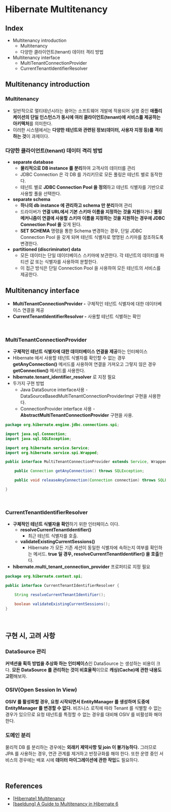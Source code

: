 # Hibernate Multitenancy

## Index

- Multitenancy introduction
    - Multitenancy
    - 다양한 클라이언트(tenant) 데이터 격리 방법
- Multitenancy interface
    - MultiTenantConnectionProvider
    - CurrentTenantIdentifierResolver

## Multitenancy introduction


### Multitenancy

- 일반적으로 멀티테넌시라는 용어는 소프트웨어 개발에 적용되어 실행 중인 **애플리케이션의 단일 인스턴스가 동시에 여러 클라이언트(tenant)에 서비스를 제공하는 아키텍처**를 의미한다.
- 이러한 시스템에서는 **다양한 테넌트와 관련된 정보(데이터, 사용자 지정 등)를 격리하는 것**이 과제이다.

### 다양한 클라이언트(tenant) 데이터 격리 방법

- **separate database**
    - **물리적으로 DB instance 를 분리**하여 고객사의 데이터를 관리
    - JDBC Connection 은 각 DB 를 가리키므로 모든 풀링은 테넌트 별로 동작한다.
    - 테넌트 별로 **JDBC Connection Pool 을 정의**하고 테넌트 식별자를 기반으로 사용할 풀을 선택한다.
- **separate schema**
    - **하나의 db instance 에 관리하고 schema 만 분리**하여 관리
    - 드라이버가 **연결 URL에서 기본 스키마 이름을 지정하는 것을 지원**하거나 **풀링 메커니즘이 연결에 사용할 스키마 이름을 지정하는 것을 지원하는 경우에 JDBC Connection Pool 을** 갖게 된다.
    - **SET SCHEMA** 명령을 통한 Schema 변경하는 경우, 단일 JDBC Connection Pool 을 갖게 되며 테넌트 식별자로 명명된 스키마를 참조하도록 변경한다.
- **partitioned (discriminator) data**
    - 모든 데이터는 단일 데이터베이스 스키마에 보관한다. 각 테넌트의 데이터를 파티션 값 또는 식별자를 사용하여 분할한다.
    - 이 접근 방식은 단일 Connection Pool 을 사용하여 모든 테넌트의 서비스를 제공한다.

## Multitenancy interface

- **MultiTenantConnectionProvider -** 구체적인 테넌트 식별자에 대한 데이터베이스 연결을 제공
- **CurrentTenantIdentifierResolver -** 사용할 테넌트 식별하는 확인

<br>

### MultiTenantConnectionProvider

- **구체적인 테넌트 식별자에 대한 데이터베이스 연결을 제공**하는 인터페이스
- Hibernate 에서 사용할 테넌트 식별자를 확인할 수 없는 경우 **getAnyConnection()** 메서드를 사용하여 연결을 가져오고 그렇지 않은 경우 **getConnection()** 메서드를 사용한다.
- **hibernate.tenant_identifier_resolver** 로 지정 필요
- 두가지 구현 방법
    - Java DataSource interface사용 - DataSourceBasedMultiTenantConnectionProviderImpl 구현을 사용한다.
    - ConnectionProvider interface 사용 - **AbstractMultiTenantConnectionProvider** 구현을 사용.

```java
package org.hibernate.engine.jdbc.connections.spi;

import java.sql.Connection;
import java.sql.SQLException;

import org.hibernate.service.Service;
import org.hibernate.service.spi.Wrapped;

public interface MultiTenantConnectionProvider extends Service, Wrapped {

	public Connection getAnyConnection() throws SQLException;

	public void releaseAnyConnection(Connection connection) throws SQLException;

}
```

<br>

### **CurrentTenantIdentifierResolver**

- **구체적인 테넌트 식별자을 확인**하기 위한 인터페이스 이다.
    - **resolveCurrentTenantIdentifier()**
        - 최근 테넌트 식별자를 호출.
    - **validateExistingCurrentSessions()**
        - Hibernate 가 모든 기존 세션이 동일한 식별자에 속하는지 여부를 확인하는 메서드. **true 일 경우, resolveCurrentTenantIdentifier() 을 호출**한다.
- **hibernate.multi_tenant_connection_provider** 프로퍼티로 지정 필요

```java
package org.hibernate.context.spi;

public interface CurrentTenantIdentifierResolver {

    String resolveCurrentTenantIdentifier();

    boolean validateExistingCurrentSessions();
}
```

<br>

## 구현  시, 고려 사항

### **DataSource 관리**

**커넥션을 획득 방법을 추상화 하는 인터페이스**인 DataSource 는 생성하는 비용이 크다.
**모든 DataSource 를 관리하는 것이 비효율적**이므로 **캐싱(Cache)에 관한 내용도 고민**해보자.

### OSIV(Open Session In View)

**OSIV 를 활성화할 경우, 요청 시작되면서 EntityManager 를 생성하며 도중에 EntityManager 를 변경할 수 없다.**
비즈니스 로직에 따라 Tenant 를 식별할 수 없는 경우가 있으므로 요청 테넌트를 특정할 수 없는 경우를 대비해 OSIV 를 비활성화 해야 한다.

### 도메인 분리

물리적 DB 를 분리하는 경우에는 **외래키 제약사항 및 join 이 불가능하다.**
그러므로 JPA 를 사용하는 경우, 연관 관계를 제거하고 반정규화를 해야 한다.
또한 운영 중인 서비스의 경우에는 배포 시에 **데이터 마이그레이션에 관한 작업**도 필요하다.

<br>

## References

- [[Hibernate] Multitenancy](https://docs.jboss.org/hibernate/orm/5.6/userguide/html_single/Hibernate_User_Guide.html#multitenacy)
- [[baeldung] A Guide to Multitenancy in Hibernate 6](https://www.baeldung.com/hibernate-6-multitenancy)
